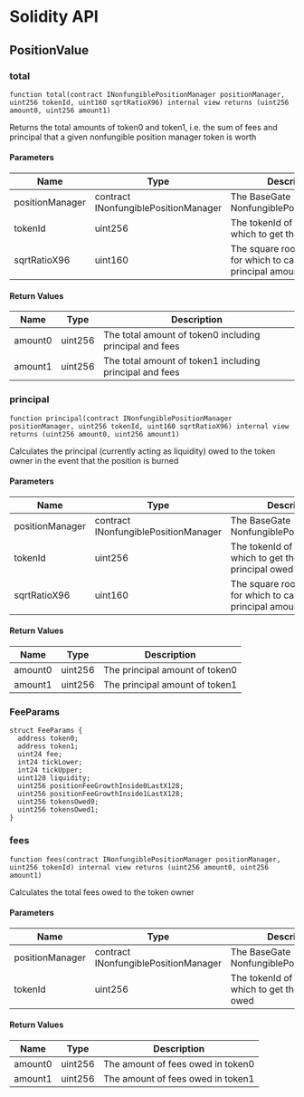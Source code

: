 # Solidity API

## PositionValue

### total

```solidity
function total(contract INonfungiblePositionManager positionManager, uint256 tokenId, uint160 sqrtRatioX96) internal view returns (uint256 amount0, uint256 amount1)
```

Returns the total amounts of token0 and token1, i.e. the sum of fees and principal
that a given nonfungible position manager token is worth

#### Parameters

| Name            | Type                                 | Description                                                            |
| --------------- | ------------------------------------ | ---------------------------------------------------------------------- |
| positionManager | contract INonfungiblePositionManager | The BaseGate NonfungiblePositionManager                                |
| tokenId         | uint256                              | The tokenId of the token for which to get the total value              |
| sqrtRatioX96    | uint160                              | The square root price X96 for which to calculate the principal amounts |

#### Return Values

| Name    | Type    | Description                                             |
| ------- | ------- | ------------------------------------------------------- |
| amount0 | uint256 | The total amount of token0 including principal and fees |
| amount1 | uint256 | The total amount of token1 including principal and fees |

### principal

```solidity
function principal(contract INonfungiblePositionManager positionManager, uint256 tokenId, uint160 sqrtRatioX96) internal view returns (uint256 amount0, uint256 amount1)
```

Calculates the principal (currently acting as liquidity) owed to the token owner in the event
that the position is burned

#### Parameters

| Name            | Type                                 | Description                                                            |
| --------------- | ------------------------------------ | ---------------------------------------------------------------------- |
| positionManager | contract INonfungiblePositionManager | The BaseGate NonfungiblePositionManager                                |
| tokenId         | uint256                              | The tokenId of the token for which to get the total principal owed     |
| sqrtRatioX96    | uint160                              | The square root price X96 for which to calculate the principal amounts |

#### Return Values

| Name    | Type    | Description                    |
| ------- | ------- | ------------------------------ |
| amount0 | uint256 | The principal amount of token0 |
| amount1 | uint256 | The principal amount of token1 |

### FeeParams

```solidity
struct FeeParams {
  address token0;
  address token1;
  uint24 fee;
  int24 tickLower;
  int24 tickUpper;
  uint128 liquidity;
  uint256 positionFeeGrowthInside0LastX128;
  uint256 positionFeeGrowthInside1LastX128;
  uint256 tokensOwed0;
  uint256 tokensOwed1;
}
```

### fees

```solidity
function fees(contract INonfungiblePositionManager positionManager, uint256 tokenId) internal view returns (uint256 amount0, uint256 amount1)
```

Calculates the total fees owed to the token owner

#### Parameters

| Name            | Type                                 | Description                                                   |
| --------------- | ------------------------------------ | ------------------------------------------------------------- |
| positionManager | contract INonfungiblePositionManager | The BaseGate NonfungiblePositionManager                       |
| tokenId         | uint256                              | The tokenId of the token for which to get the total fees owed |

#### Return Values

| Name    | Type    | Description                       |
| ------- | ------- | --------------------------------- |
| amount0 | uint256 | The amount of fees owed in token0 |
| amount1 | uint256 | The amount of fees owed in token1 |

